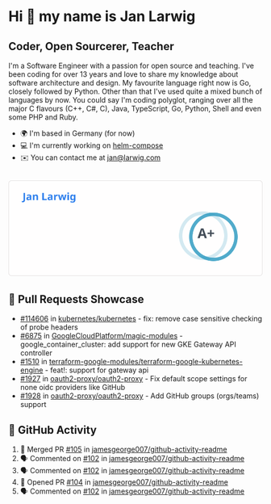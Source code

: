 # Hi 👋 my name is Jan Larwig

## Coder, Open Sourcerer, Teacher

I'm a Software Engineer with a passion for open source and teaching. I've been coding for over 13 years and love to share my knowledge about software architecture and design. My favourite language right now is Go, closely followed by Python. Other than that I've used quite a mixed bunch of languages by now. You could say I'm coding polyglot, ranging over all the major C flavours (C++, C#, C), Java, TypeScript, Go, Python, Shell and even some PHP and Ruby.

- 🌍 I'm based in Germany (for now)
- 💻 I'm currently working on [helm-compose](https://seacrew.github.io/helm-compose/)
- ✉️ You can contact me at [jan@larwig.com](mailto:jan@larwig.com)

<br>

<a href="https://github.com/anuraghazra/github-readme-stats">
  <picture>
    <source
      srcset="https://raw.githubusercontent.com/tuunit/tuunit/main/general_dark.svg" 
      media="(prefers-color-scheme: dark)" 
    />
    <source
      srcset="https://raw.githubusercontent.com/tuunit/tuunit/main/general_light.svg" 
      media="(prefers-color-scheme: light), (prefers-color-scheme: no-preference)" 
    />
    <img src="https://raw.githubusercontent.com/tuunit/tuunit/main/general_light.svg" />
  </picture>
</a>

## 🔧 Pull Requests Showcase

- [#114606](https://github.com/kubernetes/kubernetes/issues/114606) in [kubernetes/kubernetes](https://github.com/kubernetes/kubernetes) - fix: remove case sensitive checking of probe headers
- [#6875](https://github.com/GoogleCloudPlatform/magic-modules/pull/6875) in [GoogleCloudPlatform/magic-modules](https://github.com/GoogleCloudPlatform/magic-modules) - google_container_cluster: add support for new GKE Gateway API controller
- [#1510](https://github.com/terraform-google-modules/terraform-google-kubernetes-engine/pull/1510) in [terraform-google-modules/terraform-google-kubernetes-engine](https://github.com/terraform-google-modules/terraform-google-kubernetes-engine) - feat!: support for gateway api
- [#1927](https://github.com/oauth2-proxy/oauth2-proxy/issues/1927) in [oauth2-proxy/oauth2-proxy](https://github.com/oauth2-proxy/oauth2-proxy) - Fix default scope settings for none oidc providers like GitHub
- [#1928](https://github.com/oauth2-proxy/oauth2-proxy/issues/1928) in [oauth2-proxy/oauth2-proxy](https://github.com/oauth2-proxy/oauth2-proxy) - Add GitHub groups (orgs/teams) support

## 🔔 GitHub Activity

<!--START_SECTION:activity-->
1. 🎉 Merged PR [#105](https://github.com/jamesgeorge007/github-activity-readme/pull/105) in [jamesgeorge007/github-activity-readme](https://github.com/jamesgeorge007/github-activity-readme)
2. 🗣 Commented on [#102](https://github.com/jamesgeorge007/github-activity-readme/pull/102#issuecomment-1619054285) in [jamesgeorge007/github-activity-readme](https://github.com/jamesgeorge007/github-activity-readme)
3. 🗣 Commented on [#102](https://github.com/jamesgeorge007/github-activity-readme/pull/102#issuecomment-1619053900) in [jamesgeorge007/github-activity-readme](https://github.com/jamesgeorge007/github-activity-readme)
4. 💪 Opened PR [#104](https://github.com/jamesgeorge007/github-activity-readme/pull/104) in [jamesgeorge007/github-activity-readme](https://github.com/jamesgeorge007/github-activity-readme)
5. 🗣 Commented on [#102](https://github.com/jamesgeorge007/github-activity-readme/pull/102#issuecomment-1613570844) in [jamesgeorge007/github-activity-readme](https://github.com/jamesgeorge007/github-activity-readme)
<!--END_SECTION:activity-->
